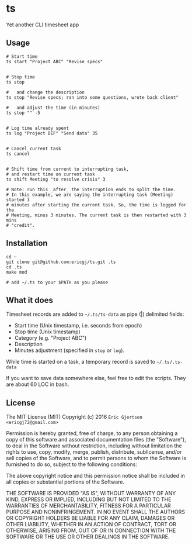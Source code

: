 # ts

Yet another CLI timesheet app

## Usage

    # Start time
    ts start "Project ABC" "Revise specs"

  
    # Stop time
    ts stop

    #   and change the description
    ts stop "Revise specs; ran into some questions, wrote back client"

    #   and adjust the time (in minutes)
    ts stop "" -5


    # Log time already spent
    ts log "Project DEF" "Send data" 35

    
    # Cancel current task
    ts cancel


    # Shift time from current to interrupting task,
    # and restart time on current task
    ts shift Meeting "to resolve crisis" 3

    # Note: run this _after_ the interruption ends to split the time.
    # In this example, we are saying the interrupting task (Meeting) started 3
    # minutes after starting the current task. So, the time is logged for the 
    # Meeting, minus 3 minutes. The current task is then restarted with 3 mins 
    # "credit".


## Installation

    cd ~
    git clone git@github.com:ericgj/ts.git .ts
    cd .ts
    make mod

    # add ~/.ts to your $PATH as you please


## What it does

Timesheet records are added to `~/.ts/ts-data` as pipe (|) delimited fields:

  - Start time (Unix timestamp, i.e. seconds from epoch)
  - Stop time (Unix timestamp)
  - Category (e.g. "Project ABC")
  - Description
  - Minutes adjustment (specified in `stop` or `log`).

While time is started on a task, a temporary record is saved to `~/.ts/.ts-data`

If you want to save data somewhere else, feel free to edit the scripts. They
are about 60 LOC in bash.


## License

The MIT License (MIT) Copyright (c) 2016 `Eric Gjertsen <ericgj72@gmail.com>`

Permission is hereby granted, free of charge, to any person obtaining a
copy of this software and associated documentation files (the "Software"),
to deal in the Software without restriction, including without limitation the
rights to use, copy, modify, merge, publish, distribute, sublicense, and/or
sell copies of the Software, and to permit persons to whom the Software is
furnished to do so, subject to the following conditions:

The above copyright notice and this permission notice shall be included in
all copies or substantial portions of the Software.

THE SOFTWARE IS PROVIDED "AS IS", WITHOUT WARRANTY OF ANY KIND, EXPRESS OR
IMPLIED, INCLUDING BUT NOT LIMITED TO THE WARRANTIES OF MERCHANTABILITY,
FITNESS FOR A PARTICULAR PURPOSE AND NONINFRINGEMENT. IN NO EVENT SHALL
THE AUTHORS OR COPYRIGHT HOLDERS BE LIABLE FOR ANY CLAIM, DAMAGES OR OTHER
LIABILITY, WHETHER IN AN ACTION OF CONTRACT, TORT OR OTHERWISE, ARISING FROM,
OUT OF OR IN CONNECTION WITH THE SOFTWARE OR THE USE OR OTHER DEALINGS IN
THE SOFTWARE.

